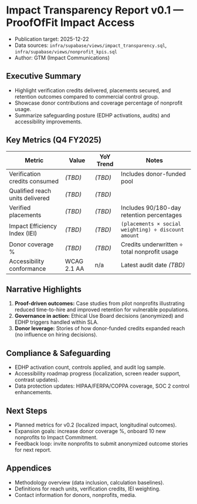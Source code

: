 # Impact Transparency Report v0.1 — ProofOfFit Impact Access

- Publication target: 2025-12-22
- Data sources: `infra/supabase/views/impact_transparency.sql`, `infra/supabase/views/nonprofit_kpis.sql`
- Author: GTM (Impact Communications)

## Executive Summary

- Highlight verification credits delivered, placements secured, and retention outcomes compared to
  commercial control group.
- Showcase donor contributions and coverage percentage of nonprofit usage.
- Summarize safeguarding posture (EDHP activations, audits) and accessibility improvements.

## Key Metrics (Q4 FY2025)

| Metric | Value | YoY Trend | Notes |
|---|---|---|---|
| Verification credits consumed | _(TBD)_ | _(TBD)_ | Includes donor-funded pool |
| Qualified reach units delivered | _(TBD)_ | _(TBD)_ | |
| Verified placements | _(TBD)_ | _(TBD)_ | Includes 90/180-day retention percentages |
| Impact Efficiency Index (IEI) | _(TBD)_ | _(TBD)_ | `(placements × social weighting) ÷ discount amount` |
| Donor coverage % | _(TBD)_ | _(TBD)_ | Credits underwritten ÷ total nonprofit usage |
| Accessibility conformance | WCAG 2.1 AA | n/a | Latest audit date _(TBD)_ |

## Narrative Highlights

1. **Proof-driven outcomes:** Case studies from pilot nonprofits illustrating reduced time-to-hire and
   improved retention for vulnerable populations.
2. **Governance in action:** Ethical Use Board decisions (anonymized) and EDHP triggers handled within
   SLA.
3. **Donor leverage:** Stories of how donor-funded credits expanded reach (no influence on hiring
   decisions).

## Compliance & Safeguarding

- EDHP activation count, controls applied, and audit log sample.
- Accessibility roadmap progress (localization, screen reader support, contrast updates).
- Data protection updates: HIPAA/FERPA/COPPA coverage, SOC 2 control enhancements.

## Next Steps

- Planned metrics for v0.2 (localized impact, longitudinal outcomes).
- Expansion goals: increase donor coverage %, onboard 10 new nonprofits to Impact Commitment.
- Feedback loop: invite nonprofits to submit anonymized outcome stories for next report.

## Appendices

- Methodology overview (data inclusion, calculation baselines).
- Definitions for reach units, verification credits, IEI weighting.
- Contact information for donors, nonprofits, media.
